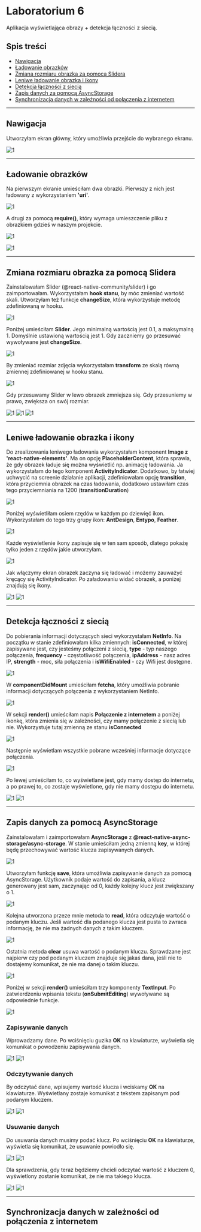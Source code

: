 # Laboratorium 6
Aplikacja wyświetlająca obrazy + detekcja łączności z siecią.

## Spis treści
- [Nawigacja](https://github.com/kamilanagorska/aplikacje-mobilne-nagorska-185ic/tree/main/Laboratorium6#nawigacja)
- [Ładowanie obrazków](https://github.com/kamilanagorska/aplikacje-mobilne-nagorska-185ic/tree/main/Laboratorium6#%C5%82adowanie-obrazk%C3%B3w)
- [Zmiana rozmiaru obrazka za pomocą Slidera](https://github.com/kamilanagorska/aplikacje-mobilne-nagorska-185ic/tree/main/Laboratorium6#zmiana-rozmiaru-obrazka-za-pomoc%C4%85-slidera)
- [Leniwe ładowanie obrazka i ikony](https://github.com/kamilanagorska/aplikacje-mobilne-nagorska-185ic/tree/main/Laboratorium6#leniwe-%C5%82adowanie-obrazka-i-ikony)
- [Detekcja łączności z siecią](https://github.com/kamilanagorska/aplikacje-mobilne-nagorska-185ic/tree/main/Laboratorium6#detekcja-%C5%82%C4%85czno%C5%9Bci-z-sieci%C4%85)
- [Zapis danych za pomocą AsyncStorage](https://github.com/kamilanagorska/aplikacje-mobilne-nagorska-185ic/tree/main/Laboratorium6#zapis-danych-za-pomoc%C4%85-asyncstorage)
- [Synchronizacja danych w zależności od połączenia z internetem](https://github.com/kamilanagorska/aplikacje-mobilne-nagorska-185ic/tree/main/Laboratorium6#synchronizacja-danych-w-zale%C5%BCno%C5%9Bci-od-po%C5%82%C4%85czenia-z-internetem)

------------------------------------

## Nawigacja
Utworzyłam ekran główny, który umożliwia przejście do wybranego ekranu. 

![1](https://github.com/kamilanagorska/aplikacje-mobilne-nagorska-185ic/blob/main/Laboratorium6/screenshots/1.png?raw=true)

-----------------------------------

## Ładowanie obrazków
Na pierwszym ekranie umieściłam dwa obrazki. Pierwszy z nich jest ładowany z wykorzystaniem **'uri'**.

![1](https://github.com/kamilanagorska/aplikacje-mobilne-nagorska-185ic/blob/main/Laboratorium6/screenshots/2.png?raw=true)

A drugi za pomocą **require()**, który wymaga umieszczenie pliku z obrazkiem gdzieś w naszym projekcie. 

![1](https://github.com/kamilanagorska/aplikacje-mobilne-nagorska-185ic/blob/main/Laboratorium6/screenshots/3.png?raw=true)

![1](https://github.com/kamilanagorska/aplikacje-mobilne-nagorska-185ic/blob/main/Laboratorium6/screenshots/1.jpg?raw=true)

--------------------------------------

## Zmiana rozmiaru obrazka za pomocą Slidera
Zainstalowałam Slider (@react-native-community/slider) i go zaimportowałam. Wykorzystałam **hook stanu**, by móc zmieniać wartość skali. Utworzyłam też funkcje **changeSize**, która wykorzystuje metodę zdefiniowaną w hooku. 

![1](https://github.com/kamilanagorska/aplikacje-mobilne-nagorska-185ic/blob/main/Laboratorium6/screenshots/4.png?raw=true)

Poniżej umieściłam **Slider**. Jego minimalną wartością jest 0.1, a maksymalną 1. Domyślnie ustawioną wartością jest 1. Gdy zaczniemy go przesuwać wywoływane jest **changeSize**. 

![1](https://github.com/kamilanagorska/aplikacje-mobilne-nagorska-185ic/blob/main/Laboratorium6/screenshots/5.png?raw=true)

By zmieniać rozmiar zdjęcia wykorzystałam **transform** ze skalą równą zmiennej zdefiniowanej w hooku stanu.

![1](https://github.com/kamilanagorska/aplikacje-mobilne-nagorska-185ic/blob/main/Laboratorium6/screenshots/6.png?raw=true)

Gdy przesuwamy Slider w lewo obrazek zmniejsza się. Gdy przesuniemy w prawo, zwiększa on swój rozmiar.

![1](https://github.com/kamilanagorska/aplikacje-mobilne-nagorska-185ic/blob/main/Laboratorium6/screenshots/3.jpg?raw=true)
![1](https://github.com/kamilanagorska/aplikacje-mobilne-nagorska-185ic/blob/main/Laboratorium6/screenshots/3a.jpg?raw=true)
![1](https://github.com/kamilanagorska/aplikacje-mobilne-nagorska-185ic/blob/main/Laboratorium6/screenshots/3b.jpg?raw=true)

-----------------------------------

## Leniwe ładowanie obrazka i ikony
Do zrealizowania leniwego ładowania wykorzystałam komponent **Image z 'react-native-elements'**. Ma on opcję **PlaceholderContent**, która sprawia, że gdy obrazek ładuje się można wyświetlić np. animację ładowania. Ja wykorzystałam do tego komponent **ActivityIndicator**. Dodatkowo, by łatwiej uchwycić na screenie działanie aplikacji, zdefiniowałam opcję **transition**, która przyciemnia obrazek na czas ładowania, dodatkowo ustawiłam czas tego przyciemniania na 1200 (**transitionDuration**)

![1](https://github.com/kamilanagorska/aplikacje-mobilne-nagorska-185ic/blob/main/Laboratorium6/screenshots/7.png?raw=true)

Poniżej wyświetliłam osiem rzędów w każdym po dziewięć ikon. Wykorzystałam do tego trzy grupy ikon: **AntDesign**, **Entypo**, **Feather**. 

![1](https://github.com/kamilanagorska/aplikacje-mobilne-nagorska-185ic/blob/main/Laboratorium6/screenshots/8.png?raw=true)

Każde wyświetlenie ikony zapisuje się w ten sam sposób, dlatego pokażę tylko jeden z rzędów jakie utworzyłam.

![1](https://github.com/kamilanagorska/aplikacje-mobilne-nagorska-185ic/blob/main/Laboratorium6/screenshots/9.png?raw=true)

Jak włączymy ekran obrazek zaczyna się ładować i możemy zauważyć kręcący się ActivityIndicator. Po załadowaniu widać obrazek, a poniżej znajdują się ikony.

![1](https://github.com/kamilanagorska/aplikacje-mobilne-nagorska-185ic/blob/main/Laboratorium6/screenshots/4a.jpg?raw=true)
![1](https://github.com/kamilanagorska/aplikacje-mobilne-nagorska-185ic/blob/main/Laboratorium6/screenshots/4.jpg?raw=true)

-----------------------------------

## Detekcja łączności z siecią
Do pobierania informacji dotyczących sieci wykorzystałam **NetInfo**. Na początku w stanie zdefiniowałam kilka zmiennych: **isConnected**, w której zapisywane jest, czy jesteśmy połączeni z siecią, **type** - typ naszego połączenia, **frequency** - częstotliwość połączenia, **ipAddress** - nasz adres IP, **strength** - moc, siła połączenia i **isWifiEnabled** - czy Wifi jest dostępne. 

![1](https://github.com/kamilanagorska/aplikacje-mobilne-nagorska-185ic/blob/main/Laboratorium6/screenshots/10.png?raw=true)

W **componentDidMount** umieściłam **fetcha**, który umożliwia pobranie informacji dotyczących połączenia z wykorzystaniem NetInfo.

![1](https://github.com/kamilanagorska/aplikacje-mobilne-nagorska-185ic/blob/main/Laboratorium6/screenshots/11.png?raw=true)

W sekcji **render()** umieściłam napis **Połączenie z internetem** a poniżej ikonkę, która zmienia się w zależności, czy mamy połączenie z siecią lub nie. Wykorzystuje tutaj zmienną ze stanu **isConnected**

![1](https://github.com/kamilanagorska/aplikacje-mobilne-nagorska-185ic/blob/main/Laboratorium6/screenshots/12.png?raw=true)

Następnie wyświetlam wszystkie pobrane wcześniej informacje dotyczące połączenia.

![1](https://github.com/kamilanagorska/aplikacje-mobilne-nagorska-185ic/blob/main/Laboratorium6/screenshots/13.png?raw=true)

Po lewej umieściłam to, co wyświetlane jest, gdy mamy dostęp do internetu, a po prawej to, co zostaje wyświetlone, gdy nie mamy dostępu do internetu.

![1](https://github.com/kamilanagorska/aplikacje-mobilne-nagorska-185ic/blob/main/Laboratorium6/screenshots/5.jpg?raw=true)
![1](https://github.com/kamilanagorska/aplikacje-mobilne-nagorska-185ic/blob/main/Laboratorium6/screenshots/5a.jpg?raw=true)

-----------------------------------

## Zapis danych za pomocą AsyncStorage
Zainstalowałam i zaimportowałam **AsyncStorage** z **@react-native-async-storage/async-storage**. W stanie umieściłam jedną zmienną **key**, w której będę przechowywać wartość klucza zapisywanych danych. 

![1](https://github.com/kamilanagorska/aplikacje-mobilne-nagorska-185ic/blob/main/Laboratorium6/screenshots/14.png?raw=true)

Utworzyłam funkcję **save**, która umożliwia zapisywanie danych za pomocą AsyncStorage. Użytkownik podaje wartość do zapisania, a klucz generowany jest sam, zaczynając od 0, każdy kolejny klucz jest zwiększany o 1.

![1](https://github.com/kamilanagorska/aplikacje-mobilne-nagorska-185ic/blob/main/Laboratorium6/screenshots/15.png?raw=true)

Kolejna utworzona przeze mnie metoda to **read**, która odczytuje wartość o podanym kluczu. Jeśli wartość dla podanego klucza jest pusta to zwraca informację, że nie ma żadnych danych z takim kluczem.

![1](https://github.com/kamilanagorska/aplikacje-mobilne-nagorska-185ic/blob/main/Laboratorium6/screenshots/16.png?raw=true)

Ostatnia metoda **clear** usuwa wartość o podanym kluczu. Sprawdzane jest najpierw czy pod podanym kluczem znajduje się jakaś dana, jeśli nie to dostajemy komunikat, że nie ma danej o takim kluczu.

![1](https://github.com/kamilanagorska/aplikacje-mobilne-nagorska-185ic/blob/main/Laboratorium6/screenshots/17.png?raw=true)

Poniżej w sekcji **render()** umieściłam trzy komponenty **TextInput**. Po zatwierdzeniu wpisania tekstu (**onSubmitEditing**) wywoływane są odpowiednie funkcje.

![1](https://github.com/kamilanagorska/aplikacje-mobilne-nagorska-185ic/blob/main/Laboratorium6/screenshots/18.png?raw=true)

### Zapisywanie danych
Wprowadzamy dane. Po wciśnięciu guzika **OK** na klawiaturze, wyświetla się komunikat o powodzeniu zapisywania danych. 

![1](https://github.com/kamilanagorska/aplikacje-mobilne-nagorska-185ic/blob/main/Laboratorium6/screenshots/6a.jpg?raw=true)
![1](https://github.com/kamilanagorska/aplikacje-mobilne-nagorska-185ic/blob/main/Laboratorium6/screenshots/6b.jpg?raw=true)

### Odczytywanie danych
By odczytać dane, wpisujemy wartość klucza i wciskamy **OK** na klawiaturze. Wyświetlany zostaje komunikat z tekstem zapisanym pod podanym kluczem.

![1](https://github.com/kamilanagorska/aplikacje-mobilne-nagorska-185ic/blob/main/Laboratorium6/screenshots/6c.jpg?raw=true)
![1](https://github.com/kamilanagorska/aplikacje-mobilne-nagorska-185ic/blob/main/Laboratorium6/screenshots/6d.jpg?raw=true)

### Usuwanie danych
Do usuwania danych musimy podać klucz. Po wciśnięciu **OK** na klawiaturze, wyświetla się komunikat, że usuwanie powiodło się.

![1](https://github.com/kamilanagorska/aplikacje-mobilne-nagorska-185ic/blob/main/Laboratorium6/screenshots/6e.jpg?raw=true)
![1](https://github.com/kamilanagorska/aplikacje-mobilne-nagorska-185ic/blob/main/Laboratorium6/screenshots/6f.jpg?raw=true)

Dla sprawdzenia, gdy teraz będziemy chcieli odczytać wartość z kluczem 0, wyświetlony zostanie komunikat, że nie ma takiego klucza.

![1](https://github.com/kamilanagorska/aplikacje-mobilne-nagorska-185ic/blob/main/Laboratorium6/screenshots/6c.jpg?raw=true)
![1](https://github.com/kamilanagorska/aplikacje-mobilne-nagorska-185ic/blob/main/Laboratorium6/screenshots/6g.jpg?raw=true)

-----------------------------------

## Synchronizacja danych w zależności od połączenia z internetem
